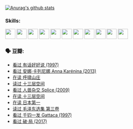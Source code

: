 
[![Anurag's github stats](https://github-readme-stats.vercel.app/api?username=w940853815)](https://github.com/anuraghazra/github-readme-stats)

### Skills:

<code><img height="32" src="https://cdn.jsdelivr.net/npm/simple-icons@v5/icons/python.svg"></code>
<code><img height="32" src="https://cdn.jsdelivr.net/npm/simple-icons@v5/icons/javascript.svg"></code>
<code><img height="32" src="https://cdn.jsdelivr.net/npm/simple-icons@v5/icons/django.svg"></code>
<code><img height="32" src="https://cdn.jsdelivr.net/npm/simple-icons@v5/icons/flask.svg"></code>
<code><img height="32" src="https://cdn.jsdelivr.net/npm/simple-icons@v5/icons/vuetify.svg"></code>
<code><img height="32" src="https://cdn.jsdelivr.net/npm/simple-icons@v5/icons/git.svg"></code>
<code><img height="32" src="https://cdn.jsdelivr.net/npm/simple-icons@v5/icons/docker.svg"></code>
<code><img height="32" src="https://cdn.jsdelivr.net/npm/simple-icons@v5/icons/postgresql.svg"></code>
<code><img height="32" src="https://cdn.jsdelivr.net/npm/simple-icons@v5/icons/elasticsearch.svg"></code>
<code><img height="32" src="https://cdn.jsdelivr.net/npm/simple-icons@v5/icons/macos.svg"></code>
<code><img height="32" src="https://cdn.jsdelivr.net/npm/simple-icons@v5/icons/linux.svg"></code>

### 🗣 豆瓣:

<!-- DOUBAN-ACTIVITIES:START -->
- [看过 有话好好说‎ (1997)](https://www.douban.com/people/136069238/status/3709833172/?_i=41111492)
- [看过 安娜·卡列尼娜 Anna Karénina‎ (2013)](https://www.douban.com/people/136069238/status/3708942010/?_i=41111492)
- [在读 呼啸山庄](https://www.douban.com/people/136069238/status/3701626992/?_i=41111492)
- [读过 十三层空间](https://www.douban.com/people/136069238/status/3700755247/?_i=41111492)
- [看过 人兽杂交 Splice‎ (2009)](https://www.douban.com/people/136069238/status/3700243036/?_i=41111492)
- [在读 十三层空间](https://www.douban.com/people/136069238/status/3695060207/?_i=41111492)
- [在读 日本第一](https://www.douban.com/people/136069238/status/3694074189/?_i=41111492)
- [读过 毛泽东选集 第三卷](https://www.douban.com/people/136069238/status/3693765677/?_i=41111492)
- [看过 千钧一发 Gattaca‎ (1997)](https://www.douban.com/people/136069238/status/3693596409/?_i=41111492)
- [看过 破·局‎ (2017)](https://www.douban.com/people/136069238/status/3692455583/?_i=41111492)
<!-- DOUBAN-ACTIVITIES:END -->
<!--
**w940853815/w940853815** is a ✨ _special_ ✨ repository because its `README.md` (this file) appears on your GitHub profile.

Here are some ideas to get you started:

- 🔭 I’m currently working on ...
- 🌱 I’m currently learning ...
- 👯 I’m looking to collaborate on ...
- 🤔 I’m looking for help with ...
- 💬 Ask me about ...
- 📫 How to reach me: ...
- 😄 Pronouns: ...
- ⚡ Fun fact: ...
-->
